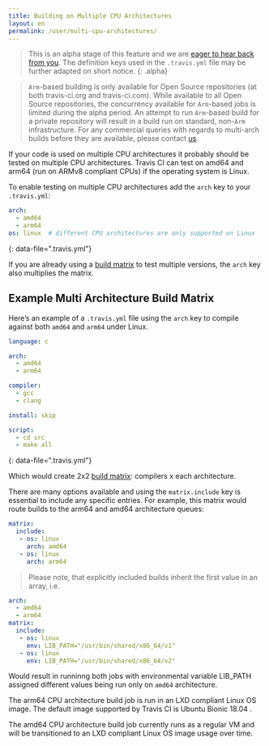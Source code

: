 ```yaml
---
title: Building on Multiple CPU Architectures
layout: en
permalink: /user/multi-cpu-architectures/
---
```


> This is an alpha stage of this feature and we are [eager to hear back from you](https://travis-ci.community/t/about-the-arm-cpu-architecture-category/5336). The definition keys used in the `.travis.yml` file may be further adapted on short notice.
{: .alpha}

> `Arm`-based building is only available for Open Source repositories (at both travis-ci.org and travis-ci.com). While available to all Open Source repositories, the concurrency available for `Arm`-based jobs is limited during the alpha period. 
> An attempt to run `Arm`-based build for a private repository will result in a build run on standard, non-`Arm` infrastructure. For any commercial queries with regards to multi-arch builds before they are available, please contact [us](support@travis-ci.com).

If your code is used on multiple CPU architectures it probably should be tested on multiple CPU architectures. Travis CI can test on amd64 and arm64 (run on ARMv8 compliant CPUs) if the operating system is Linux.

To enable testing on multiple CPU architectures add the `arch` key to your `.travis.yml`:

```yaml
arch:
  - amd64
  - arm64
os: linux  # different CPU architectures are only supported on Linux
```
{: data-file=".travis.yml"}

If you are already using a [build matrix](/user/customizing-the-build/#build-matrix) to test multiple versions, the `arch` key also multiplies the matrix.

## Example Multi Architecture Build Matrix

Here’s an example of a `.travis.yml` file using the `arch` key to compile against both `amd64` and `arm64` under Linux.

```yaml
language: c

arch:
  - amd64
  - arm64

compiler:
  - gcc
  - clang

install: skip

script:
  - cd src
  - make all
```
{: data-file=".travis.yml"}

Which would create 2x2 [build matrix](/user/customizing-the-build/#build-matrix): compilers x each architecture.

There are many options available and using the `matrix.include` key is essential to include any specific entries. For example, this matrix would route builds to the arm64 and amd64 architecture queues:

```yaml
matrix:
  include:
   - os: linux
     arch: amd64
   - os: linux
     arch: arm64
```

> Please note, that explicitly included builds inherit the first value in an array, i.e.

```yaml
arch:
  - amd64
  - arm64
matrix:
  include:
   - os: linux
     env: LIB_PATH="/usr/bin/shared/x86_64/v1"
   - os: linux
     env: LIB_PATH="/usr/bin/shared/x86_64/v2"
```

Would result in runninng both jobs with environmental variable LIB_PATH assigned different values being run only on `amd64` architecture.

The arm64 CPU architecture build job is run in an LXD compliant Linux OS image. The default image supported by Travis CI is Ubuntu Bionic 18.04 .

The amd64 CPU architecture build job currently runs as a regular VM and will be transitioned to an LXD compliant Linux OS image usage over time.
